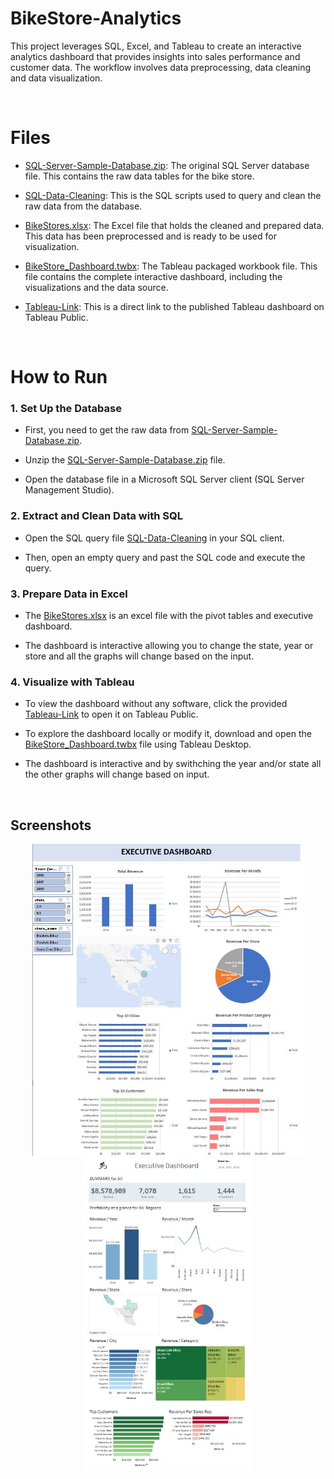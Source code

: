 # BikeStore-Analytics
This project leverages SQL, Excel, and Tableau to create an interactive analytics dashboard that provides insights into sales performance and customer data. The workflow involves data preprocessing, data cleaning and data visualization.

<br>

# Files 

- [SQL-Server-Sample-Database.zip](SQL-Server-Sample-Database.zip): The original SQL Server database file. This contains the raw data tables for the bike store.

- [SQL-Data-Cleaning](SQL-Data-Cleaning): This is the SQL scripts used to query and clean the raw data from the database.

- [BikeStores.xlsx](BikeStores.xlsx): The Excel file that holds the cleaned and prepared data. This data has been preprocessed and is ready to be used for visualization.

- [BikeStore_Dashboard.twbx](BikeStore_Dashboard.twbx): The Tableau packaged workbook file. This file contains the complete interactive dashboard, including the visualizations and the data source.

- [Tableau-Link](Tableau-Link): This is a direct link to the published Tableau dashboard on Tableau Public.

<br>

# How to Run

### 1. Set Up the Database
 - First, you need to get the raw data from [SQL-Server-Sample-Database.zip](SQL-Server-Sample-Database.zip).

 - Unzip the [SQL-Server-Sample-Database.zip](SQL-Server-Sample-Database.zip) file.

 - Open the database file in a Microsoft SQL Server client (SQL Server Management Studio).

### 2. Extract and Clean Data with SQL

 - Open the SQL query file [SQL-Data-Cleaning](SQL-Data-Cleaning) in your SQL client.

 - Then, open an empty query and past the SQL code and execute the query.


### 3. Prepare Data in Excel
 - The [BikeStores.xlsx](BikeStores.xlsx) is an excel file with the pivot tables and executive dashboard.

 - The dashboard is interactive allowing you to change the state, year or store and all the graphs will change based on the input.

### 4. Visualize with Tableau

 - To view the dashboard without any software, click the provided [Tableau-Link](Tableau-Link) to open it on Tableau Public.

 - To explore the dashboard locally or modify it, download and open the [BikeStore_Dashboard.twbx](BikeStore_Dashboard.twbx) file using Tableau Desktop.

 - The dashboard is interactive and by swithching the year and/or state all the other graphs will change based on input.

<br>

## Screenshots

<p align="center">
  <img src="ExcelPhoto.JPG" alt="Excel Dashboard Photo" height="500px" />
  <img src="TableauPhoto.JPG" alt="Tableau Dashboard Photo" height="500px" />
</p>


